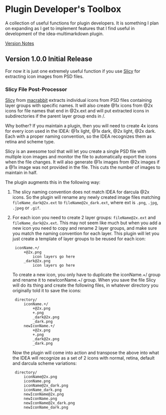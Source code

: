 # Plugin Developer's Toolbox

A collection of useful functions for plugin developers. It is something I plan on expanding as I get to implement features that I find useful in development of the idea-multimarkdown plugin. 

[Version Notes]

## Version 1.0.0 Initial Release

For now it is just one extremely useful function if you use [Slicy] for extracting icon images from PSD files. 

### Slicy File Post-Processor

[Slicy] from [macrabbit] extracts individual icons from PSD files containing layer groups with specific names. It will also create @1x icons from @2x icons for file names that end in @2x.ext and will put extracted icons in subdirectories if the parent layer group ends in /. 

Why bother? If you maintain a plugin, then you will need to create 4x icons for every icon used in the IDEA: @1x light, @1x dark, @2x light, @2x dark. Each with a proper naming convention, so the IDEA recognizes them as retina and scheme type. 
                  
Slicy is an awesome tool that will let you create a single PSD file with multiple icon images and monitor the file to automatically export the icons when the file changes. It will also generate @1x images from @2x images if a @1x image was not provided in the file. This cuts the number of images to maintain in half. 

The plugin augments this in the following way:

1. The slicy naming convention does not match IDEA for darcula @2x icons. So the plugin will rename any newly created image files matching `fileName_dark@2x.ext` to `fileName@2x_dark.ext`, where ext is `.png`, `.jpg`, `.jpeg` or `.gif`.

2. For each icon you need to create 2 layer groups: `fileName@2x.ext` and `fileName_dark@2x.ext`. This may not seem like much but when you add a new icon you need to copy and rename 2 layer groups, and make sure you match the naming convention for each layer. This plugin will let you just create a template of layer groups to be reused for each icon:

        iconName.+/
            +@2x.png
                icon layers go here
            _dark@2x.png
                icon layers go here

    To create a new icon, you only have to duplicate the iconName.+/ group and rename it to newIconName.+/ group. When you save the file Slicy will do its thing and create the following files, in whatever directory you originally told it to save the icons:     
    
        directory/
            iconName.+/
                +@2x.png
                +.png
                _dark@2x.png
                _dark.png
            newIconName.+/
                +@2x.png
                +.png
                _dark@2x.png
                _dark.png

    Now the plugin will come into action and transpose the above into what the IDEA will recognize as a set of 2 icons with normal, retina, default and darcula scheme variations: 
    
        directory/
            iconName@2x.png
            iconName.png
            iconName@2x_dark.png
            iconName_dark.png
            newIconName@2x.png
            newIconName.png
            newIconName@2x_dark.png
            newIconName_dark.png
  
    
[Slicy]: http://www.macrabbit.com/slicy    
[macrabbit]: http://www.macrabbit.com
[Version Notes]: /resources/META-INF/VERSION.md
    

